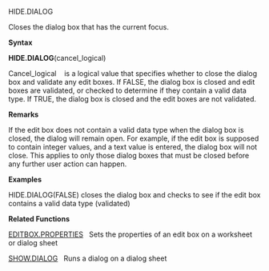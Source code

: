 HIDE.DIALOG

Closes the dialog box that has the current focus.

**Syntax**

**HIDE.DIALOG**(cancel\_logical)

Cancel\_logical    is a logical value that specifies whether to close
the dialog box and validate any edit boxes. If FALSE, the dialog box is
closed and edit boxes are validated, or checked to determine if they
contain a valid data type. If TRUE, the dialog box is closed and the
edit boxes are not validated.

**Remarks**

If the edit box does not contain a valid data type when the dialog box
is closed, the dialog will remain open. For example, if the edit box is
supposed to contain integer values, and a text value is entered, the
dialog box will not close. This applies to only those dialog boxes that
must be closed before any further user action can happen.

**Examples**

HIDE.DIALOG(FALSE) closes the dialog box and checks to see if the edit
box contains a valid data type (validated)

**Related Functions**

[EDITBOX.PROPERTIES](EDITBOX.PROPERTIES.md)   Sets the properties of an edit box on a worksheet
or dialog sheet

[SHOW.DIALOG](SHOW.DIALOG.md)   Runs a dialog on a dialog sheet


